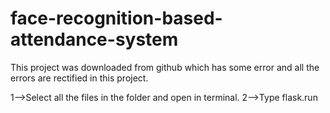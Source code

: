# face-recognition-based-attendance-system

This project was downloaded from github which has some error and all the errors are rectified in this project.

1-->Select all the files in the folder and open in terminal.
2-->Type flask.run
